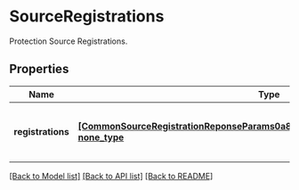 # SourceRegistrations

Protection Source Registrations.

## Properties
Name | Type | Description | Notes
------------ | ------------- | ------------- | -------------
**registrations** | [**[CommonSourceRegistrationReponseParams0a86bd5cF7de4a5085d3Aa7003ecba89], none_type**](CommonSourceRegistrationReponseParams0a86bd5cF7de4a5085d3Aa7003ecba89.md) | Specifies the list of Protection Source Registrations. | [optional] 

[[Back to Model list]](../README.md#documentation-for-models) [[Back to API list]](../README.md#documentation-for-api-endpoints) [[Back to README]](../README.md)



